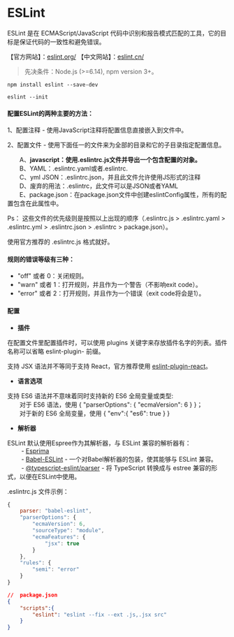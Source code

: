 # ESLint 

ESLint 是在 ECMAScript/JavaScript 代码中识别和报告模式匹配的工具，它的目标是保证代码的一致性和避免错误。

【官方网站】：[eslint.org/](https://eslint.org/)  【中文网站】：[eslint.cn/](https://eslint.cn/)

>先决条件：Node.js (>=6.14), npm version 3+。
```
npm install eslint --save-dev

eslint --init
```

#### 配置ESLint的两种主要的方法：

1、配置注释 - 使用JavaScript注释将配置信息直接嵌入到文件中。

2、配置文件 - 使用下面任一的文件来为全部的目录和它的子目录指定配置信息。

&emsp;&emsp;A、<b>javascript：使用.eslintrc.js文件并导出一个包含配置的对象。</b>  
&emsp;&emsp;B、YAML：.eslintrc.yaml或者.eslintrc.   
&emsp;&emsp;C、yml JSON：.eslintrc.json，并且此文件允许使用JS形式的注释   
&emsp;&emsp;D、废弃的用法：.eslintrc，此文件可以是JSON或者YAML   
&emsp;&emsp;E、package.json：在package.json文件中创建eslintConfig属性，所有的配置包含在此属性中。

Ps： 这些文件的优先级则是按照以上出现的顺序（.eslintrc.js > .eslintrc.yaml > .eslintrc.yml > .eslintrc.json > .eslintrc > package.json）。

使用官方推荐的 .eslintrc.js 格式就好。

#### 规则的错误等级有三种：

- "off" 或者 0：关闭规则。
- "warn" 或者 1：打开规则，并且作为一个警告（不影响exit code）。
- "error" 或者 2：打开规则，并且作为一个错误（exit code将会是1）。

#### 配置
- <b>插件</b>

在配置文件里配置插件时，可以使用 plugins 关键字来存放插件名字的列表。插件名称可以省略 eslint-plugin- 前缀。

支持 JSX 语法并不等同于支持 React，官方推荐使用 [eslint-plugin-react](https://github.com/yannickcr/eslint-plugin-react)。

- <b>语言选项</b>

支持 ES6 语法并不意味着同时支持新的 ES6 全局变量或类型:  
&emsp;&emsp;对于 ES6 语法，使用 { "parserOptions": { "ecmaVersion": 6 } }；  
&emsp;&emsp;对于新的 ES6 全局变量，使用 { "env":{ "es6": true } }

- <b>解析器</b>

ESLint 默认使用Espree作为其解析器，与 ESLint 兼容的解析器有：  
    &emsp;&emsp; - [Esprima](https://www.npmjs.com/package/esprima)  
    &emsp;&emsp; - [Babel-ESLint](https://www.npmjs.com/package/babel-eslint) - 一个对Babel解析器的包装，使其能够与 ESLint 兼容。  
    &emsp;&emsp; - [@typescript-eslint/parser](https://www.npmjs.com/package/@typescript-eslint/parser) - 将 TypeScript 转换成与 estree 兼容的形式，以便在ESLint中使用。  



.eslintrc.js 文件示例：
```js
{
    parser: "babel-eslint",
    "parserOptions": {
        "ecmaVersion": 6,
        "sourceType": "module",
        "ecmaFeatures": {
            "jsx": true
        }
    },
    "rules": {
        "semi": "error"
    }
}
```

```json
//  package.json
{
    "scripts":{
        "eslint": "eslint --fix --ext .js,.jsx src"
    }
}
```